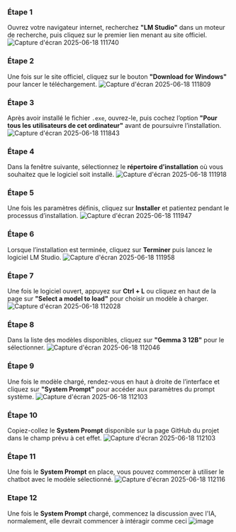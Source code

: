 ### Étape 1  
Ouvrez votre navigateur internet, recherchez **"LM Studio"** dans un moteur de recherche, puis cliquez sur le premier lien menant au site officiel.
![Capture d'écran 2025-06-18 111740](https://github.com/user-attachments/assets/edd122bf-c9a7-4511-803e-e5cfec11e943)

### Étape 2  
Une fois sur le site officiel, cliquez sur le bouton **"Download for Windows"** pour lancer le téléchargement.
![Capture d'écran 2025-06-18 111809](https://github.com/user-attachments/assets/74a39e41-0968-443e-8b96-f7396ec77327)

### Étape 3  
Après avoir installé le fichier `.exe`, ouvrez-le, puis cochez l’option **"Pour tous les utilisateurs de cet ordinateur"** avant de poursuivre l’installation.
![Capture d'écran 2025-06-18 111843](https://github.com/user-attachments/assets/9a61e88f-1a51-4ad0-a214-a5481890a51d)

### Étape 4  
Dans la fenêtre suivante, sélectionnez le **répertoire d’installation** où vous souhaitez que le logiciel soit installé.
![Capture d'écran 2025-06-18 111918](https://github.com/user-attachments/assets/57dabf2f-a5ba-458d-9c38-45c79f043e62)

### Étape 5  
Une fois les paramètres définis, cliquez sur **Installer** et patientez pendant le processus d’installation.
![Capture d'écran 2025-06-18 111947](https://github.com/user-attachments/assets/8fe6e5cf-ca3d-45c0-8339-55da39794ddd)

### Étape 6  
Lorsque l’installation est terminée, cliquez sur **Terminer** puis lancez le logiciel LM Studio.
![Capture d'écran 2025-06-18 111958](https://github.com/user-attachments/assets/3e78e0e4-315c-430f-b788-30fbe7f5fb77)

### Étape 7  
Une fois le logiciel ouvert, appuyez sur **Ctrl + L** ou cliquez en haut de la page sur **"Select a model to load"** pour choisir un modèle à charger.
![Capture d'écran 2025-06-18 112028](https://github.com/user-attachments/assets/90cdc72b-4b97-4e3f-b06a-f45859b8eab9)

### Étape 8  
Dans la liste des modèles disponibles, cliquez sur **"Gemma 3 12B"** pour le sélectionner.
![Capture d'écran 2025-06-18 112046](https://github.com/user-attachments/assets/75a70a0e-2052-43cb-9d62-3cf6954951af)

### Étape 9  
Une fois le modèle chargé, rendez-vous en haut à droite de l’interface et cliquez sur **"System Prompt"** pour accéder aux paramètres du prompt système.
![Capture d'écran 2025-06-18 112103](https://github.com/user-attachments/assets/f1f948de-d20c-4022-8253-2717f5ac972b)

### Étape 10  
Copiez-collez le **System Prompt** disponible sur la page GitHub du projet dans le champ prévu à cet effet.
![Capture d'écran 2025-06-18 112103](https://github.com/user-attachments/assets/5b52d3bb-9459-4364-af17-075d79a154d1)

### Étape 11  
Une fois le **System Prompt** en place, vous pouvez commencer à utiliser le chatbot avec le modèle sélectionné.
![Capture d'écran 2025-06-18 112116](https://github.com/user-attachments/assets/792e9fde-a5c4-41d9-9c2b-04321076c41f)

### Etape 12
Une fois le **System Prompt** chargé, commencez la discussion avec l'IA, normalement, elle devrait commencer à intéragir comme ceci 
![image](https://github.com/user-attachments/assets/95d69efe-445b-4b2a-a243-3f1db56a0d51)


